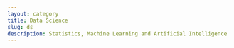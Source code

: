 ```yaml
---
layout: category
title: Data Science
slug: ds
description: Statistics, Machine Learning and Artificial Intelligence
---
```

